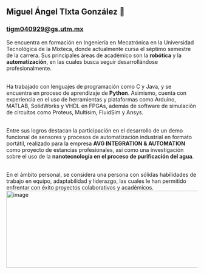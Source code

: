 ## Miguel Ángel TIxta González 👻
### tigm040929@gs.utm.mx
Se encuentra en formación en Ingeniería en Mecatrónica en la Universidad Tecnológica de la Mixteca, donde actualmente cursa el séptimo semestre de la carrera. Sus principales áreas de académico son la **robótica** y la **automatización**, en las cuales busca seguir desarrollándose profesionalmente.

<br/>Ha trabajado con lenguajes de programación como C y Java, y se encuentra en proceso de aprendizaje de **Python**. Asimismo, cuenta con experiencia en el uso de herramientas y plataformas como Arduino, MATLAB, SolidWorks y VHDL en FPGAs, además de software de simulación de circuitos como Proteus, Multisim, FluidSim y Ansys.

<br/>Entre sus logros destacan la participación en el desarrollo de un demo funcional de sensores y procesos de automatización industrial en formato portátil, realizado para la empresa **AVG INTEGRATION & AUTOMATION** como proyecto de estancias profesionales, así como una investigación sobre el uso de la **nanotecnología en el proceso de purificación del agua**.

<br/>En el ámbito personal, se considera una persona con sólidas habilidades de trabajo en equipo, adaptabilidad y liderazgo, las cuales le han permitido enfrentar con éxito proyectos colaborativos y académicos.<br/>
<img width="964" height="203" alt="image" src="https://github.com/user-attachments/assets/9f1818a0-1b64-46eb-8c03-a8da88540806" />


<!--
**MiguelTG49/MiguelTG49** is a ✨ _special_ ✨ repository because its `README.md` (this file) appears on your GitHub profile.

Here are some ideas to get you started:

- 🔭 I’m currently working on ...
- 🌱 I’m currently learning ...
- 👯 I’m looking to collaborate on ...
- 🤔 I’m looking for help with ...
- 💬 Ask me about ...
- 📫 How to reach me: ...
- 😄 Pronouns: ...
- ⚡ Fun fact: ...
-->
